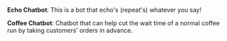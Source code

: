 **Echo Chatbot**: This is a bot that echo's (repeat's) whatever you say!

**Coffee Chatbot**: Chatbot that can help cut the wait time of a normal coffee run by taking customers’ orders in advance. 